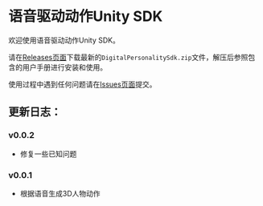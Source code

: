 # 语音驱动动作Unity SDK
欢迎使用语音驱动动作Unity SDK。

请在[Releases页面](https://github.com/digital-personality/DigitalPersonalitySdk_Unity/releases/)下载最新的`DigitalPersonalitySdk.zip`文件，解压后参照包含的用户手册进行安装和使用。

使用过程中遇到任何问题请在[Issues页面](https://github.com/digital-personality/DigitalPersonalitySdk_Unity/issues)提交。
## 更新日志：
### v0.0.2
- 修复⼀些已知问题
### v0.0.1
- 根据语音生成3D人物动作
